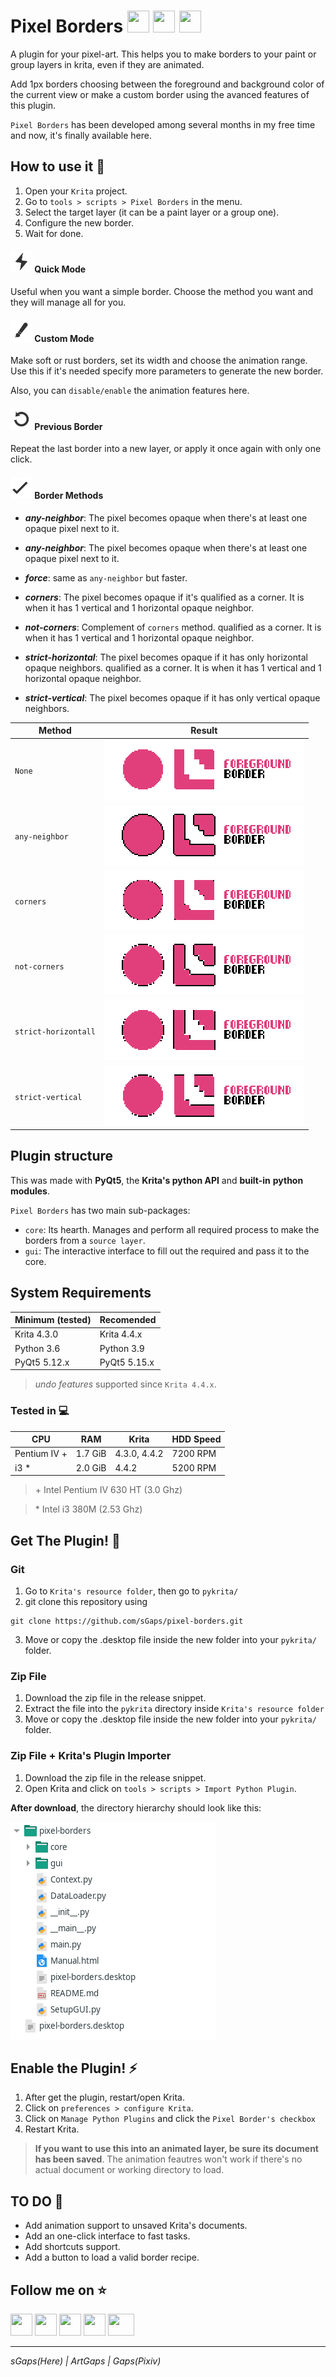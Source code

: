 # Pixel Borders <img width=35 height=35 src="https://simpleicons.org/icons/python.svg"/> <img width=35 height=35 src="https://simpleicons.org/icons/krita.svg"/> <img width=35 height=35 src="https://simpleicons.org/icons/qt.svg"/> #

A plugin for your pixel-art. This helps you to make borders to your
paint or group layers in krita, even if they are animated.

Add 1px borders choosing between the foreground and background color of the
current view or make a custom border using the avanced features of this plugin.

`Pixel Borders` has been developed among several months in my free time and
now, it's finally available here.

## How to use it :art: ##
1. Open your `Krita` project.
2. Go to `tools > scripts > Pixel Borders` in the menu.
3. Select the target layer (it can be a paint layer or a group one).
4. Configure the new border.
5. Wait for done.


#### <img width=35 height=35 src="./gui/images/quick.svg"> Quick Mode ####
Useful when you want a simple border. Choose the method you want and they will
manage all for you.

#### <img width=35 height=35 src="./gui/images/custom.svg"> Custom Mode ####
Make soft or rust borders, set its width and choose the animation range. Use
this if it's needed specify more parameters to generate the new border.

Also, you can `disable/enable` the animation features here.

#### <img width=35 height=35 src="./gui/images/repeat.svg"> Previous Border ####
Repeat the last border into a new layer, or apply it once again with only one
click.

#### <img width=35 height=35 src="./gui/images/ok.svg"> Border Methods #####

* _**any-neighbor**_: The pixel becomes opaque when there's at least one opaque pixel next to it.

* _**any-neighbor**_: The pixel becomes opaque when there's at least one opaque pixel next to it.

* _**force**_: same as `any-neighbor` but faster.

* _**corners**_: The pixel becomes opaque if it's qualified as a corner. It is when it has 1 vertical and 1 horizontal opaque neighbor.

* _**not-corners**_: Complement of `corners` method.
qualified as a corner. It is when it has 1 vertical and 1 horizontal opaque neighbor.

* _**strict-horizontal**_: The pixel becomes opaque if it has only horizontal opaque neighbors.
qualified as a corner. It is when it has 1 vertical and 1 horizontal opaque neighbor.

* _**strict-vertical**_: The pixel becomes opaque if it has only vertical opaque neighbors.

|       Method          |         Result        |
| --------------------- | --------------------- |
| `None`                | ![None]               |
| `any-neighbor`        | ![Any-Neighbor]       |
| `corners`             | ![Corners]            |
| `not-corners`         | ![Not-Corners]        |
| `strict-horizontall`  | ![Strict-Horizontal]  |
| `strict-vertical`     | ![Strict-Vertical]    |



## Plugin structure ##
This was made with **PyQt5**, the **Krita's python API** and **built-in**
**python modules**.

`Pixel Borders` has two main sub-packages:

* `core`: Its hearth. Manages and perform all required process to make the
borders from a `source layer`.
* `gui`: The interactive interface to fill out the required and pass it to
the core.

## System Requirements ##
| Minimum (tested) | Recomended   |
| ---------------- | ------------ |
| Krita 4.3.0      | Krita 4.4.x  |
| Python 3.6       | Python 3.9   |
| PyQt5 5.12.x     | PyQt5 5.15.x |

> _undo features_ supported since `Krita 4.4.x`.

### Tested in :computer: ###
| CPU          | RAM     | Krita        | HDD Speed |
| ------------ | ------- | ------------ | --------- |
| Pentium IV + | 1.7 GiB | 4.3.0, 4.4.2 | 7200 RPM  |
| i3         * | 2.0 GiB | 4.4.2        | 5200 RPM  |

> \+ Intel Pentium IV 630 HT (3.0 Ghz)

> \* Intel i3 380M (2.53 Ghz)

## Get The Plugin! :arrow_down_small: ##
### Git ###
1. Go to `Krita's resource folder`, then go to `pykrita/`
2. git clone this repository using
```
git clone https://github.com/sGaps/pixel-borders.git
```
3. Move or copy the .desktop file inside the new folder into your `pykrita/`
folder.

### Zip File ###
1. Download the zip file in the release snippet.
2. Extract the file into the `pykrita` directory inside `Krita's resource folder`
3. Move or copy the .desktop file inside the new folder into your `pykrita/`
folder.

### Zip File + Krita's Plugin Importer ###
1. Download the zip file in the release snippet.
2. Open Krita and click on `tools > scripts > Import Python Plugin`.

**After download**, the directory hierarchy should look like this:

![PluginInstalled]

## Enable the Plugin! :zap: ###

1. After get the plugin, restart/open Krita.
2. Click on `preferences > configure Krita`.
3. Click on `Manage Python Plugins` and click the `Pixel Border's checkbox`
4. Restart Krita.

> **If you want to use this into an animated layer, be sure its document has been saved**. The animation feautres won't work if there's no actual document or working directory to load.

## TO DO :wrench: ##
* Add animation support to unsaved Krita's documents.
* Add an one-click interface to fast tasks.
* Add shortcuts support.
* Add a button to load a valid border recipe.

## Follow me on :star: ##
<a href="https://pixiv.me/artgaps"><img width=35 height=35 src="https://simpleicons.org/icons/pixiv.svg"/></a>
<a href="https://github.com/sGaps"><img width=35 height=35 src="https://simpleicons.org/icons/github.svg"/></a>
<a href="https://www.deviantart.com/artgaps"><img width=35 height=35 src="https://simpleicons.org/icons/deviantart.svg"/></a>
<a href="https://mobile.twitter.com/ArtGaps"><img width=35 height=35 src="https://simpleicons.org/icons/twitter.svg"/></a>
<a href="https://artgaps.newgrounds.com/"><img width=42 height=35 src="http://www.newgrounds.com/downloads/designassets/assets/ng_tank.png"/></a>

---
_sGaps(Here) | ArtGaps | Gaps(Pixiv)_

[//]:         #------------(References)-------------
[Pixiv]:      <https://pixiv.me/artgaps>
[Newgrounds]: <https://artgaps.newgrounds.com/>
[Github]:     <https://github.com/sGaps>
[DeviantArt]: <https://www.deviantart.com/artgaps>
[PluginInstalled]: <./tutorial/plugin-installed.png>
[//]:         #------------(Borders)-------------
[Any-Neighbor]: <./tutorial/any-neighbor.png>
[Corners]: <./tutorial/corners.png>
[Not-Corners]: <./tutorial/not-corners.png>
[Strict-Horizontal]: <./tutorial/strict-horizontal.png>
[Strict-Vertical]: <./tutorial/strict-vertical.png>
[None]: <./tutorial/none.png>


